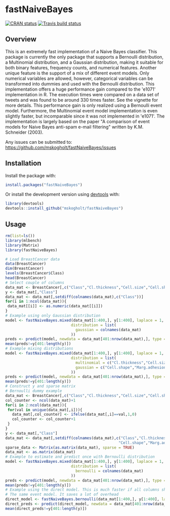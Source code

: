 fastNaiveBayes
==============

[![CRAN status](https://www.r-pkg.org/badges/version/fastNaiveBayes)](https://cran.r-project.org/package=fastNaiveBayes) [![Travis build status](https://travis-ci.org/mskogholt/fastNaiveBayes.svg?branch=master)](https://travis-ci.org/mskogholt/fastNaiveBayes)

Overview
--------

This is an extremely fast implementation of a Naive Bayes classifier. This package is currently the only package that supports a Bernoulli distribution, a Multinomial distribution, and a Gaussian distribution, making it suitable for both binary features, frequency counts, and numerical features. Another unique feature is the support of a mix of different event models. Only numerical variables are allowed, however, categorical variables can be transformed into dummies and used with the Bernoulli distribution. This implementation offers a huge performance gain compared to the 'e1071' implementation in R. The execution times were compared on a data set of tweets and was found to be around 330 times faster. See the vignette for more details. This performance gain is only realized using a Bernoulli event model. Furthermore, the Multinomial event model implementation is even slightly faster, but incomparable since it was not implemented in 'e1071'. The implementation is largely based on the paper "A comparison of event models for Naive Bayes anti-spam e-mail filtering" written by K.M. Schneider (2003).

Any issues can be submitted to: <https://github.com/mskogholt/fastNaiveBayes/issues>

Installation
------------

Install the package with:

``` r
install.packages("fastNaiveBayes")
```

Or install the development version using [devtools](https://github.com/hadley/devtools) with:

``` r
library(devtools)
devtools::install_github("mskogholt/fastNaiveBayes")
```

Usage
-----

``` r
rm(list=ls())
library(mlbench)
library(Matrix)
library(fastNaiveBayes)

# Load BreastCancer data
data(BreastCancer)
dim(BreastCancer)
levels(BreastCancer$Class)
head(BreastCancer)
# Select couple of columns
data_mat <- BreastCancer[,c("Class","Cl.thickness","Cell.size","Cell.shape","Marg.adhesion")]
y <- data_mat[,"Class"]
data_mat <- data_mat[,setdiff(colnames(data_mat),c("Class"))]
for(i in 1:ncol(data_mat)){
 data_mat[[i]] <- as.numeric(data_mat[[i]])
}
# Example using only Gaussian distribution
model <- fastNaiveBayes.mixed(data_mat[1:400,], y[1:400], laplace = 1, sparse = TRUE,
                             distribution = list(
                               gaussian = colnames(data_mat)
                             ))
preds <- predict(model, newdata = data_mat[401:nrow(data_mat),], type = "class")
mean(preds!=y[401:length(y)])
# Example mixing distributions
model <- fastNaiveBayes.mixed(data_mat[1:400,], y[1:400], laplace = 1, sparse = TRUE,
                             distribution = list(
                               multinomial = c("Cl.thickness","Cell.size"),
                               gaussian = c("Cell.shape","Marg.adhesion")
                             ))
preds <- predict(model, newdata = data_mat[401:nrow(data_mat),], type = "class")
mean(preds!=y[401:length(y)])
# Construct y and sparse matrix
# Bernoulli dummy example
data_mat <- BreastCancer[,c("Class","Cl.thickness","Cell.size","Cell.shape","Marg.adhesion")]
col_counter <- ncol(data_mat)+1
for(i in 2:ncol(data_mat)){
 for(val in unique(data_mat[,i])){
   data_mat[,col_counter] <- ifelse(data_mat[,i]==val,1,0)
   col_counter <- col_counter+1
 }
}
y <- data_mat[,"Class"]
data_mat <- data_mat[,setdiff(colnames(data_mat),c("Class","Cl.thickness", "Cell.size",
                                                  "Cell.shape","Marg.adhesion"))]
sparse_data <- Matrix(as.matrix(data_mat), sparse = TRUE)
data_mat <- as.matrix(data_mat)
# Example to estimate and predict once with Bernoulli distribution
model <- fastNaiveBayes.mixed(data_mat[1:400,], y[1:400], laplace = 1, sparse = TRUE,
                             distribution = list(
                               bernoulli = colnames(data_mat)
                             ))
preds <- predict(model, newdata = data_mat[401:nrow(data_mat),], type = "class")
mean(preds!=y[401:length(y)])
# Example using the direct model. This is much faster if all columns should have
# The same event model. It saves a lot of overhead
direct_model <- fastNaiveBayes.bernoulli(data_mat[1:400,], y[1:400], laplace = 1, sparse = TRUE)
direct_preds <- predict(direct_model, newdata = data_mat[401:nrow(data_mat),], type = "class")
mean(direct_preds!=y[401:length(y)])
```
